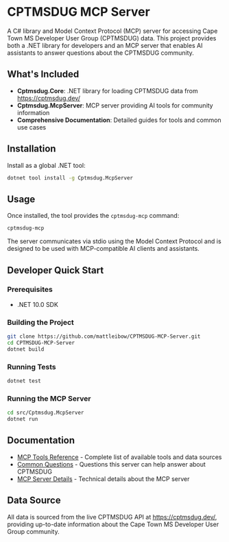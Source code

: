 # CPTMSDUG MCP Server

A C# library and Model Context Protocol (MCP) server for accessing Cape Town MS Developer User Group (CPTMSDUG) data. This project provides both a .NET library for developers and an MCP server that enables AI assistants to answer questions about the CPTMSDUG community.

## What's Included

- **Cptmsdug.Core**: .NET library for loading CPTMSDUG data from https://cptmsdug.dev/
- **Cptmsdug.McpServer**: MCP server providing AI tools for community information
- **Comprehensive Documentation**: Detailed guides for tools and common use cases

## Installation

Install as a global .NET tool:

```bash
dotnet tool install -g Cptmsdug.McpServer
```

## Usage

Once installed, the tool provides the `cptmsdug-mcp` command:

```bash
cptmsdug-mcp
```

The server communicates via stdio using the Model Context Protocol and is designed to be used with MCP-compatible AI clients and assistants.

## Developer Quick Start

### Prerequisites
- .NET 10.0 SDK

### Building the Project
```bash
git clone https://github.com/mattleibow/CPTMSDUG-MCP-Server.git
cd CPTMSDUG-MCP-Server
dotnet build
```

### Running Tests
```bash
dotnet test
```

### Running the MCP Server
```bash
cd src/Cptmsdug.McpServer
dotnet run
```

## Documentation

- [MCP Tools Reference](docs/tools.md) - Complete list of available tools and data sources
- [Common Questions](docs/questions.md) - Questions this server can help answer about CPTMSDUG
- [MCP Server Details](src/Cptmsdug.McpServer/README.md) - Technical details about the MCP server

## Data Source

All data is sourced from the live CPTMSDUG API at https://cptmsdug.dev/, providing up-to-date information about the Cape Town MS Developer User Group community.
